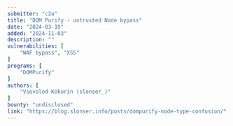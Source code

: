 ```yaml
---
submitter: "c2a"
title: "DOM Purify - untrusted Node bypass"
date: "2024-03-19"
added: "2024-11-03"
description: ""
vulnerabilities: [
    "WAF bypass", "XSS"
]
programs: [
    "DOMPurify"
]
authors: [
    "Vsevolod Kokorin (slonser_)"
]
bounty: "undisclosed"
link: "https://blog.slonser.info/posts/dompurify-node-type-confusion/"
---
```




